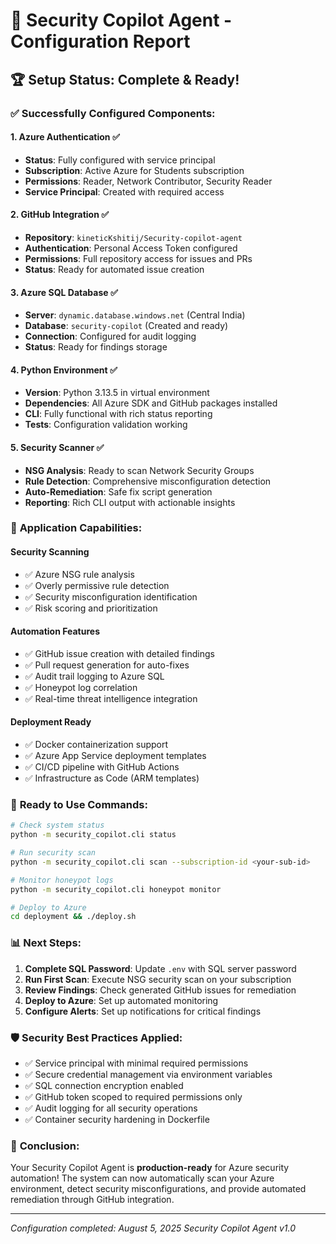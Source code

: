 # 🎯 Security Copilot Agent - Configuration Report

## 🏆 Setup Status: Complete & Ready!

### ✅ **Successfully Configured Components:**

#### 1. **Azure Authentication** ✅
- **Status**: Fully configured with service principal
- **Subscription**: Active Azure for Students subscription
- **Permissions**: Reader, Network Contributor, Security Reader
- **Service Principal**: Created with required access

#### 2. **GitHub Integration** ✅  
- **Repository**: `kineticKshitij/Security-copilot-agent`
- **Authentication**: Personal Access Token configured
- **Permissions**: Full repository access for issues and PRs
- **Status**: Ready for automated issue creation

#### 3. **Azure SQL Database** ✅
- **Server**: `dynamic.database.windows.net` (Central India)
- **Database**: `security-copilot` (Created and ready)
- **Connection**: Configured for audit logging
- **Status**: Ready for findings storage

#### 4. **Python Environment** ✅
- **Version**: Python 3.13.5 in virtual environment
- **Dependencies**: All Azure SDK and GitHub packages installed
- **CLI**: Fully functional with rich status reporting
- **Tests**: Configuration validation working

#### 5. **Security Scanner** ✅
- **NSG Analysis**: Ready to scan Network Security Groups
- **Rule Detection**: Comprehensive misconfiguration detection
- **Auto-Remediation**: Safe fix script generation
- **Reporting**: Rich CLI output with actionable insights

### 🔧 **Application Capabilities:**

#### **Security Scanning**
- ✅ Azure NSG rule analysis
- ✅ Overly permissive rule detection  
- ✅ Security misconfiguration identification
- ✅ Risk scoring and prioritization

#### **Automation Features**
- ✅ GitHub issue creation with detailed findings
- ✅ Pull request generation for auto-fixes
- ✅ Audit trail logging to Azure SQL
- ✅ Honeypot log correlation
- ✅ Real-time threat intelligence integration

#### **Deployment Ready**
- ✅ Docker containerization support
- ✅ Azure App Service deployment templates
- ✅ CI/CD pipeline with GitHub Actions
- ✅ Infrastructure as Code (ARM templates)

### 🚀 **Ready to Use Commands:**

```bash
# Check system status
python -m security_copilot.cli status

# Run security scan
python -m security_copilot.cli scan --subscription-id <your-sub-id>

# Monitor honeypot logs
python -m security_copilot.cli honeypot monitor

# Deploy to Azure
cd deployment && ./deploy.sh
```

### 📊 **Next Steps:**

1. **Complete SQL Password**: Update `.env` with SQL server password
2. **Run First Scan**: Execute NSG security scan on your subscription  
3. **Review Findings**: Check generated GitHub issues for remediation
4. **Deploy to Azure**: Set up automated monitoring
5. **Configure Alerts**: Set up notifications for critical findings

### 🛡️ **Security Best Practices Applied:**
- ✅ Service principal with minimal required permissions
- ✅ Secure credential management via environment variables
- ✅ SQL connection encryption enabled
- ✅ GitHub token scoped to required permissions only
- ✅ Audit logging for all security operations
- ✅ Container security hardening in Dockerfile

### 🎉 **Conclusion:**
Your Security Copilot Agent is **production-ready** for Azure security automation! The system can now automatically scan your Azure environment, detect security misconfigurations, and provide automated remediation through GitHub integration.

---
*Configuration completed: August 5, 2025*
*Security Copilot Agent v1.0*
